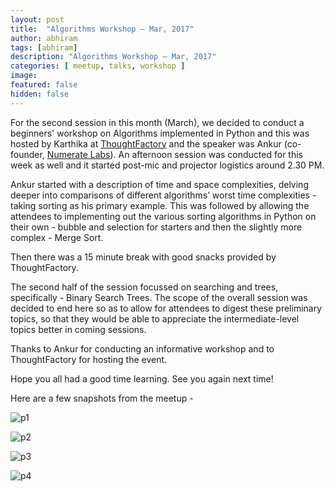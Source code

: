 ```yaml
---
layout: post
title:  "Algorithms Workshop – Mar, 2017"
author: abhiram
tags: [abhiram]
description: "Algorithms Workshop – Mar, 2017"
categories: [ meetup, talks, workshop ]
image:
featured: false
hidden: false
---
```


For the second session in this month (March), we decided to conduct a beginners' workshop on Algorithms implemented in Python and this was hosted by Karthika at [ThoughtFactory](https://www.axisbank.com/thoughtfactory/index.html) and the speaker was Ankur (co-founder, [Numerate Labs](http://numeratelabs.com/)). An afternoon session was conducted for this week as well and it started post-mic and projector logistics around 2.30 PM.

Ankur started with a description of time and space complexities, delving deeper into comparisons of different algorithms’ worst time complexities - taking sorting as his primary example. This was followed by allowing the attendees to implementing out the various sorting algorithms in Python on their own - bubble and selection for starters and then the slightly more complex - Merge Sort.

Then there was a 15 minute break with good snacks provided by ThoughtFactory.

The second half of the session focussed on searching and trees, specifically - Binary Search Trees. The scope of the overall session was decided to end here so as to allow for attendees to digest these preliminary topics, so that they would be able to appreciate the intermediate-level topics better in coming sessions.

Thanks to Ankur for conducting an informative workshop and to ThoughtFactory for hosting the event.

Hope you all had a good time learning. See you again next time! 

Here are a few snapshots from the meetup - 

![p1](https://a248.e.akamai.net/secure.meetupstatic.com/photos/event/2/2/2/a/highres_459548746.jpeg)

![p2](https://a248.e.akamai.net/secure.meetupstatic.com/photos/event/2/2/2/7/highres_459548743.jpeg)

![p3](https://a248.e.akamai.net/secure.meetupstatic.com/photos/event/2/2/2/9/highres_459548745.jpeg)

![p4](https://a248.e.akamai.net/secure.meetupstatic.com/photos/event/2/2/2/8/highres_459548744.jpeg)
